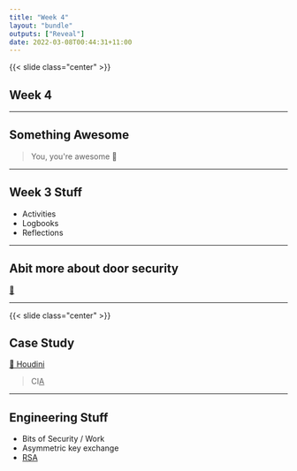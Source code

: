 ```yaml
---
title: "Week 4"
layout: "bundle"
outputs: ["Reveal"]
date: 2022-03-08T00:44:31+11:00
---
```


{{< slide class="center" >}}

## Week 4

---

## Something Awesome

> You, you're awesome 💖

---

## Week 3 Stuff

* Activities
* Logbooks
* Reflections

---

## Abit more about door security

[🔐](../https://featherbear.cc/tutoring-unsw-22t1-cs6441/lock-picking/#/7)

---

{{< slide class="center" >}}

## Case Study

[🙉 Houdini](https://www.openlearning.com/unswcyber/courses/security-engineering-22t1/casestudy/houdini/?cl=1)

> CI<u>A</u>

--- 

## Engineering Stuff

* Bits of Security / Work
* Asymmetric key exchange
* [RSA](https://featherbear.cc/tutoring-unsw-22t1-cs6441/rsa/tutorial.html)
